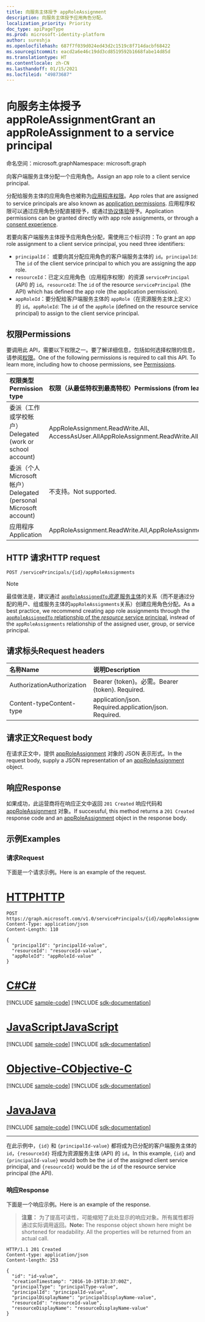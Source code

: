 ```yaml
---
title: 向服务主体授予 appRoleAssignment
description: 向服务主体授予应用角色分配。
localization_priority: Priority
doc_type: apiPageType
ms.prod: microsoft-identity-platform
author: sureshja
ms.openlocfilehash: 687f7f039d024ed43d2c1519c8f714dacbf68422
ms.sourcegitcommit: eacd2a6e46c19dd3cd8519592b1668fabe14d85d
ms.translationtype: HT
ms.contentlocale: zh-CN
ms.lasthandoff: 01/15/2021
ms.locfileid: "49873687"
---
```

# <a name="grant-an-approleassignment-to-a-service-principal"></a><span data-ttu-id="d76b4-103">向服务主体授予 appRoleAssignment</span><span class="sxs-lookup"><span data-stu-id="d76b4-103">Grant an appRoleAssignment to a service principal</span></span>

<span data-ttu-id="d76b4-104">命名空间：microsoft.graph</span><span class="sxs-lookup"><span data-stu-id="d76b4-104">Namespace: microsoft.graph</span></span>


<span data-ttu-id="d76b4-105">向客户端服务主体分配一个应用角色。</span><span class="sxs-lookup"><span data-stu-id="d76b4-105">Assign an app role to a client service principal.</span></span>

<span data-ttu-id="d76b4-106">分配给服务主体的应用角色也被称为[应用程序权限](/azure/active-directory/develop/v2-permissions-and-consent#permission-types)。</span><span class="sxs-lookup"><span data-stu-id="d76b4-106">App roles that are assigned to service principals are also known as [application permissions](/azure/active-directory/develop/v2-permissions-and-consent#permission-types).</span></span> <span data-ttu-id="d76b4-107">应用程序权限可以通过应用角色分配直接授予，或通过[协议体验](/azure/active-directory/develop/application-consent-experience)授予。</span><span class="sxs-lookup"><span data-stu-id="d76b4-107">Application permissions can be granted directly with app role assignments, or through a [consent experience](/azure/active-directory/develop/application-consent-experience).</span></span>

<span data-ttu-id="d76b4-108">若要向客户端服务主体授予应用角色分配，需使用三个标识符：</span><span class="sxs-lookup"><span data-stu-id="d76b4-108">To grant an app role assignment to a client service principal, you need three identifiers:</span></span>

- <span data-ttu-id="d76b4-109">`principalId`： 或要向其分配应用角色的客户端服务主体的 `id`。</span><span class="sxs-lookup"><span data-stu-id="d76b4-109">`principalId`: The `id` of the client service principal to which you are assigning the app role.</span></span>
- <span data-ttu-id="d76b4-110">`resourceId`：已定义应用角色（应用程序权限）的资源 `servicePrincipal` (API) 的 `id`。</span><span class="sxs-lookup"><span data-stu-id="d76b4-110">`resourceId`: The `id` of the resource `servicePrincipal` (the API) which has defined the app role (the application permission).</span></span>
- <span data-ttu-id="d76b4-111">`appRoleId`：要分配给客户端服务主体的 `appRole`（在资源服务主体上定义）的 `id`。</span><span class="sxs-lookup"><span data-stu-id="d76b4-111">`appRoleId`: The `id` of the `appRole` (defined on the resource service principal) to assign to the client service principal.</span></span>

## <a name="permissions"></a><span data-ttu-id="d76b4-112">权限</span><span class="sxs-lookup"><span data-stu-id="d76b4-112">Permissions</span></span>

<span data-ttu-id="d76b4-p102">要调用此 API，需要以下权限之一。要了解详细信息，包括如何选择权限的信息，请参阅[权限](/graph/permissions-reference)。</span><span class="sxs-lookup"><span data-stu-id="d76b4-p102">One of the following permissions is required to call this API. To learn more, including how to choose permissions, see [Permissions](/graph/permissions-reference).</span></span>

|<span data-ttu-id="d76b4-115">权限类型</span><span class="sxs-lookup"><span data-stu-id="d76b4-115">Permission type</span></span>      | <span data-ttu-id="d76b4-116">权限（从最低特权到最高特权）</span><span class="sxs-lookup"><span data-stu-id="d76b4-116">Permissions (from least to most privileged)</span></span>              |
|:--------------------|:---------------------------------------------------------|
|<span data-ttu-id="d76b4-117">委派（工作或学校帐户）</span><span class="sxs-lookup"><span data-stu-id="d76b4-117">Delegated (work or school account)</span></span> | <span data-ttu-id="d76b4-118">AppRoleAssignment.ReadWrite.All、AccessAsUser.All</span><span class="sxs-lookup"><span data-stu-id="d76b4-118">AppRoleAssignment.ReadWrite.All,Directory.AccessAsUser.All</span></span>    |
|<span data-ttu-id="d76b4-119">委派（个人 Microsoft 帐户）</span><span class="sxs-lookup"><span data-stu-id="d76b4-119">Delegated (personal Microsoft account)</span></span> | <span data-ttu-id="d76b4-120">不支持。</span><span class="sxs-lookup"><span data-stu-id="d76b4-120">Not supported.</span></span>    |
|<span data-ttu-id="d76b4-121">应用程序</span><span class="sxs-lookup"><span data-stu-id="d76b4-121">Application</span></span> | <span data-ttu-id="d76b4-122">AppRoleAssignment.ReadWrite.All,</span><span class="sxs-lookup"><span data-stu-id="d76b4-122">AppRoleAssignment.ReadWrite.All,</span></span> |

## <a name="http-request"></a><span data-ttu-id="d76b4-123">HTTP 请求</span><span class="sxs-lookup"><span data-stu-id="d76b4-123">HTTP request</span></span>

<!-- { "blockType": "ignored" } -->
```http
POST /servicePrincipals/{id}/appRoleAssignments
```

> [!NOTE]
> <span data-ttu-id="d76b4-124">最佳做法是，建议通过 [`appRoleAssignedTo`_资源_ 服务主体](serviceprincipal-post-approleassignedto.md)的关系（而不是通过分配的用户、组或服务主体的`appRoleAssignments`关系）创建应用角色分配。</span><span class="sxs-lookup"><span data-stu-id="d76b4-124">As a best practice, we recommend creating app role assignments through the [`appRoleAssignedTo` relationship of the _resource_ service principal](serviceprincipal-post-approleassignedto.md), instead of the `appRoleAssignments` relationship of the assigned user, group, or service principal.</span></span>

## <a name="request-headers"></a><span data-ttu-id="d76b4-125">请求标头</span><span class="sxs-lookup"><span data-stu-id="d76b4-125">Request headers</span></span>

| <span data-ttu-id="d76b4-126">名称</span><span class="sxs-lookup"><span data-stu-id="d76b4-126">Name</span></span>       | <span data-ttu-id="d76b4-127">说明</span><span class="sxs-lookup"><span data-stu-id="d76b4-127">Description</span></span>|
|:-----------|:----------|
| <span data-ttu-id="d76b4-128">Authorization</span><span class="sxs-lookup"><span data-stu-id="d76b4-128">Authorization</span></span> | <span data-ttu-id="d76b4-p103">Bearer {token}。必需。</span><span class="sxs-lookup"><span data-stu-id="d76b4-p103">Bearer {token}. Required.</span></span>  |
| <span data-ttu-id="d76b4-131">Content-type</span><span class="sxs-lookup"><span data-stu-id="d76b4-131">Content-type</span></span> | <span data-ttu-id="d76b4-p104">application/json. Required.</span><span class="sxs-lookup"><span data-stu-id="d76b4-p104">application/json. Required.</span></span> |

## <a name="request-body"></a><span data-ttu-id="d76b4-134">请求正文</span><span class="sxs-lookup"><span data-stu-id="d76b4-134">Request body</span></span>

<span data-ttu-id="d76b4-135">在请求正文中，提供 [appRoleAssignment](../resources/approleassignment.md) 对象的 JSON 表示形式。</span><span class="sxs-lookup"><span data-stu-id="d76b4-135">In the request body, supply a JSON representation of an [appRoleAssignment](../resources/approleassignment.md) object.</span></span>

## <a name="response"></a><span data-ttu-id="d76b4-136">响应</span><span class="sxs-lookup"><span data-stu-id="d76b4-136">Response</span></span>

<span data-ttu-id="d76b4-137">如果成功，此运营商将在响应正文中返回 `201 Created` 响应代码和 [appRoleAssignment](../resources/approleassignment.md) 对象。</span><span class="sxs-lookup"><span data-stu-id="d76b4-137">If successful, this method returns a `201 Created` response code and an [appRoleAssignment](../resources/approleassignment.md) object in the response body.</span></span>

## <a name="examples"></a><span data-ttu-id="d76b4-138">示例</span><span class="sxs-lookup"><span data-stu-id="d76b4-138">Examples</span></span>

### <a name="request"></a><span data-ttu-id="d76b4-139">请求</span><span class="sxs-lookup"><span data-stu-id="d76b4-139">Request</span></span>

<span data-ttu-id="d76b4-140">下面是一个请求示例。</span><span class="sxs-lookup"><span data-stu-id="d76b4-140">Here is an example of the request.</span></span>


# <a name="http"></a>[<span data-ttu-id="d76b4-141">HTTP</span><span class="sxs-lookup"><span data-stu-id="d76b4-141">HTTP</span></span>](#tab/http)
<!-- {
  "blockType": "request",
  "name": "group_create_approleassignment"
}-->

```http
POST https://graph.microsoft.com/v1.0/servicePrincipals/{id}/appRoleAssignments
Content-Type: application/json
Content-Length: 110

{
  "principalId": "principalId-value",
  "resourceId": "resourceId-value",
  "appRoleId": "appRoleId-value"
}
```
# <a name="c"></a>[<span data-ttu-id="d76b4-142">C#</span><span class="sxs-lookup"><span data-stu-id="d76b4-142">C#</span></span>](#tab/csharp)
[!INCLUDE [sample-code](../includes/snippets/csharp/group-create-approleassignment-csharp-snippets.md)]
[!INCLUDE [sdk-documentation](../includes/snippets/snippets-sdk-documentation-link.md)]

# <a name="javascript"></a>[<span data-ttu-id="d76b4-143">JavaScript</span><span class="sxs-lookup"><span data-stu-id="d76b4-143">JavaScript</span></span>](#tab/javascript)
[!INCLUDE [sample-code](../includes/snippets/javascript/group-create-approleassignment-javascript-snippets.md)]
[!INCLUDE [sdk-documentation](../includes/snippets/snippets-sdk-documentation-link.md)]

# <a name="objective-c"></a>[<span data-ttu-id="d76b4-144">Objective-C</span><span class="sxs-lookup"><span data-stu-id="d76b4-144">Objective-C</span></span>](#tab/objc)
[!INCLUDE [sample-code](../includes/snippets/objc/group-create-approleassignment-objc-snippets.md)]
[!INCLUDE [sdk-documentation](../includes/snippets/snippets-sdk-documentation-link.md)]

# <a name="java"></a>[<span data-ttu-id="d76b4-145">Java</span><span class="sxs-lookup"><span data-stu-id="d76b4-145">Java</span></span>](#tab/java)
[!INCLUDE [sample-code](../includes/snippets/java/group-create-approleassignment-java-snippets.md)]
[!INCLUDE [sdk-documentation](../includes/snippets/snippets-sdk-documentation-link.md)]

---


<span data-ttu-id="d76b4-146">在此示例中，`{id}` 和 `{principalId-value}` 都将成为已分配的客户端服务主体的 `id`，`{resourceId}` 将成为资源服务主体 (API) 的 `id`。</span><span class="sxs-lookup"><span data-stu-id="d76b4-146">In this example, `{id}` and `{principalId-value}` would both be the `id` of the assigned client service principal, and `{resourceId}` would be the `id` of the resource service principal (the API).</span></span>

### <a name="response"></a><span data-ttu-id="d76b4-147">响应</span><span class="sxs-lookup"><span data-stu-id="d76b4-147">Response</span></span>

<span data-ttu-id="d76b4-148">下面是一个响应示例。</span><span class="sxs-lookup"><span data-stu-id="d76b4-148">Here is an example of the response.</span></span> 

> <span data-ttu-id="d76b4-p105">**注意：** 为了提高可读性，可能缩短了此处显示的响应对象。所有属性都将通过实际调用返回。</span><span class="sxs-lookup"><span data-stu-id="d76b4-p105">**Note:** The response object shown here might be shortened for readability. All the properties will be returned from an actual call.</span></span>

<!-- {
  "blockType": "response",
  "truncated": true,
  "@odata.type": "microsoft.graph.appRoleAssignment"
} -->

```http
HTTP/1.1 201 Created
Content-type: application/json
Content-length: 253

{
  "id": "id-value",
  "creationTimestamp": "2016-10-19T10:37:00Z",
  "principalType": "principalType-value",
  "principalId": "principalId-value",
  "principalDisplayName": "principalDisplayName-value",
  "resourceId": "resourceId-value",
  "resourceDisplayName": "resourceDisplayName-value"
}
```

<!-- uuid: 8fcb5dbc-d5aa-4681-8e31-b001d5168d79
2015-10-25 14:57:30 UTC -->
<!--
{
  "type": "#page.annotation",
  "description": "Create appRoleAssignment",
  "keywords": "",
  "section": "documentation",
  "tocPath": "",
  "suppressions": [
  ]
}
-->
